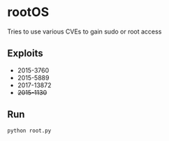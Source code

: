 # rootOS

Tries to use various CVEs to gain sudo or root access

## Exploits

-   2015-3760
-   2015-5889
-   2017-13872
-   ~~2015-1130~~

## Run

```bash
python root.py
```
